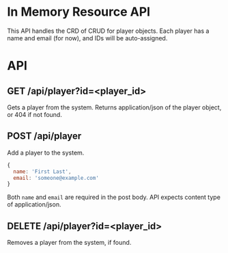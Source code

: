 # In Memory Resource API

This API handles the CRD of CRUD for player objects. Each player has a name and email (for now), and IDs will be auto-assigned.

# API

## GET /api/player?id=<player_id>
Gets a player from the system. Returns application/json of the player object, or 404 if not found.

## POST /api/player
Add a player to the system.
```js
{
  name: 'First Last',
  email: 'someone@example.com'
}
```
Both `name` and `email` are required in the post body. API expects content type of application/json.

## DELETE /api/player?id=<player_id>
Removes a player from the system, if found.
